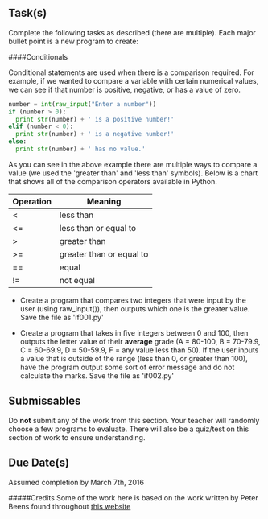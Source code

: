 Task(s)
-------
Complete the following tasks as described (there are multiple).  Each major bullet point is a new program to create:

####Conditionals

Conditional statements are used when there is a comparison required.  For example, if we wanted to compare a variable with certain numerical values, we can see if that number is positive, negative, or has a value of zero.

```python
number = int(raw_input("Enter a number"))
if (number > 0):
  print str(number) + ' is a positive number!'
elif (number < 0):
  print str(number) + ' is a negative number!'
else:
  print str(number) + ' has no value.'
```

As you can see in the above example there are multiple ways to compare a value (we used the 'greater than' and 'less than' symbols).  Below is a chart that shows all of the comparison operators available in Python.

|Operation| Meaning|
|-----|-----|
|<| less than|
|<=| less than or equal to|
|>| greater than|
|>=| greater than or equal to|
|==| equal|
|!=| not equal|

* Create a program that compares two integers that were input by the user (using raw_input()), then outputs which one is the greater value. Save the file as 'if001.py'

* Create a program that takes in five integers between 0 and 100, then outputs the letter value of their **average** grade (A = 80-100, B = 70-79.9, C = 60-69.9, D = 50-59.9, F = any value less than 50).  If the user inputs a value that is outside of the range (less than 0, or greater than 100), have the program output some sort of error message and do not calculate the marks. Save the file as 'if002.py'

Submissables
------------
Do **not** submit any of the work from this section.  Your teacher will randomly choose a few programs to evaluate.  There will also be a quiz/test on this section of work to ensure understanding.

Due Date(s)
----------
Assumed completion by March 7th, 2016

#####Credits
Some of the work here is based on the work written by Peter Beens found throughout [this website](http://www2.beens.org/ics/python)

